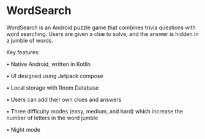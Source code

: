 # WordSearch

WordSearch is an Android puzzle game that combines trivia questions with word searching. Users are given a clue to solve, and the answer is hidden in a jumble of words.

Key features:

•	Native Android, written in Kotlin

•	UI designed using Jetpack compose

•	Local storage with Room Database

•	Users can add their own clues and answers

•	Three difficulty modes (easy, medium, and hard) which increase the number of letters in the word jumble

•	Night mode
